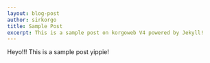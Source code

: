 ```yaml
---
layout: blog-post
author: sirkorgo
title: Sample Post
excerpt: This is a sample post on korgoweb V4 powered by Jekyll!
---
```


Heyo!!! This is a sample post yippie!